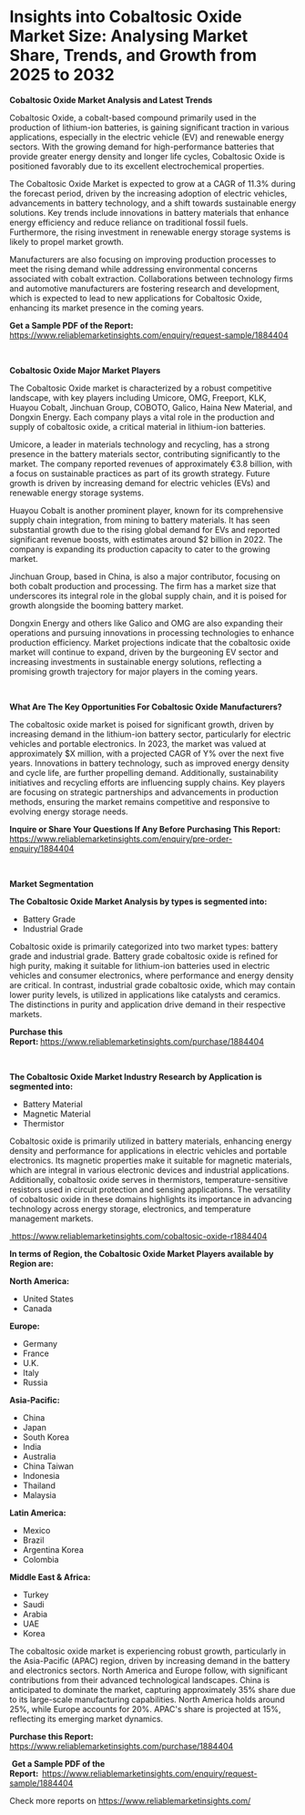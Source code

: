 <p><h1>Insights into Cobaltosic Oxide Market Size: Analysing Market Share, Trends, and Growth from 2025 to 2032</h1></p><p><strong>Cobaltosic Oxide Market Analysis and Latest Trends</strong></p>
<p><p>Cobaltosic Oxide, a cobalt-based compound primarily used in the production of lithium-ion batteries, is gaining significant traction in various applications, especially in the electric vehicle (EV) and renewable energy sectors. With the growing demand for high-performance batteries that provide greater energy density and longer life cycles, Cobaltosic Oxide is positioned favorably due to its excellent electrochemical properties.</p><p>The Cobaltosic Oxide Market is expected to grow at a CAGR of 11.3% during the forecast period, driven by the increasing adoption of electric vehicles, advancements in battery technology, and a shift towards sustainable energy solutions. Key trends include innovations in battery materials that enhance energy efficiency and reduce reliance on traditional fossil fuels. Furthermore, the rising investment in renewable energy storage systems is likely to propel market growth.</p><p>Manufacturers are also focusing on improving production processes to meet the rising demand while addressing environmental concerns associated with cobalt extraction. Collaborations between technology firms and automotive manufacturers are fostering research and development, which is expected to lead to new applications for Cobaltosic Oxide, enhancing its market presence in the coming years.</p></p>
<p><strong>Get a Sample PDF of the Report:&nbsp;</strong> <a href="https://www.reliablemarketinsights.com/enquiry/request-sample/1884404?utm_campaign=1937&utm_medium=2&utm_source=Github&utm_content=ia&utm_term=30012025&utm_id=cobaltosic-oxide">https://www.reliablemarketinsights.com/enquiry/request-sample/1884404</a></p>
<p>&nbsp;</p>
<p><strong>Cobaltosic Oxide Major Market Players</strong></p>
<p><p>The Cobaltosic Oxide market is characterized by a robust competitive landscape, with key players including Umicore, OMG, Freeport, KLK, Huayou Cobalt, Jinchuan Group, COBOTO, Galico, Haina New Material, and Dongxin Energy. Each company plays a vital role in the production and supply of cobaltosic oxide, a critical material in lithium-ion batteries.</p><p>Umicore, a leader in materials technology and recycling, has a strong presence in the battery materials sector, contributing significantly to the market. The company reported revenues of approximately €3.8 billion, with a focus on sustainable practices as part of its growth strategy. Future growth is driven by increasing demand for electric vehicles (EVs) and renewable energy storage systems.</p><p>Huayou Cobalt is another prominent player, known for its comprehensive supply chain integration, from mining to battery materials. It has seen substantial growth due to the rising global demand for EVs and reported significant revenue boosts, with estimates around $2 billion in 2022. The company is expanding its production capacity to cater to the growing market.</p><p>Jinchuan Group, based in China, is also a major contributor, focusing on both cobalt production and processing. The firm has a market size that underscores its integral role in the global supply chain, and it is poised for growth alongside the booming battery market.</p><p>Dongxin Energy and others like Galico and OMG are also expanding their operations and pursuing innovations in processing technologies to enhance production efficiency. Market projections indicate that the cobaltosic oxide market will continue to expand, driven by the burgeoning EV sector and increasing investments in sustainable energy solutions, reflecting a promising growth trajectory for major players in the coming years.</p></p>
<p>&nbsp;</p>
<p><strong>What Are The Key Opportunities For Cobaltosic Oxide Manufacturers?</strong></p>
<p><p>The cobaltosic oxide market is poised for significant growth, driven by increasing demand in the lithium-ion battery sector, particularly for electric vehicles and portable electronics. In 2023, the market was valued at approximately $X million, with a projected CAGR of Y% over the next five years. Innovations in battery technology, such as improved energy density and cycle life, are further propelling demand. Additionally, sustainability initiatives and recycling efforts are influencing supply chains. Key players are focusing on strategic partnerships and advancements in production methods, ensuring the market remains competitive and responsive to evolving energy storage needs.</p></p>
<p><strong>Inquire or Share Your Questions If Any Before Purchasing This Report:</strong> <a href="https://www.reliablemarketinsights.com/enquiry/pre-order-enquiry/1884404?utm_campaign=1937&utm_medium=2&utm_source=Github&utm_content=ia&utm_term=30012025&utm_id=cobaltosic-oxide">https://www.reliablemarketinsights.com/enquiry/pre-order-enquiry/1884404</a></p>
<p>&nbsp;</p>
<p><strong>Market Segmentation</strong></p>
<p><strong>The Cobaltosic Oxide Market Analysis by types is segmented into:</strong></p>
<p><ul><li>Battery Grade</li><li>Industrial Grade</li></ul></p>
<p><p>Cobaltosic oxide is primarily categorized into two market types: battery grade and industrial grade. Battery grade cobaltosic oxide is refined for high purity, making it suitable for lithium-ion batteries used in electric vehicles and consumer electronics, where performance and energy density are critical. In contrast, industrial grade cobaltosic oxide, which may contain lower purity levels, is utilized in applications like catalysts and ceramics. The distinctions in purity and application drive demand in their respective markets.</p></p>
<p><strong>Purchase this Report:&nbsp;</strong><a href="https://www.reliablemarketinsights.com/purchase/1884404?utm_campaign=1937&utm_medium=2&utm_source=Github&utm_content=ia&utm_term=30012025&utm_id=cobaltosic-oxide">https://www.reliablemarketinsights.com/purchase/1884404</a></p>
<p>&nbsp;</p>
<p><strong>The Cobaltosic Oxide Market Industry Research by Application is segmented into:</strong></p>
<p><ul><li>Battery Material</li><li>Magnetic Material</li><li>Thermistor</li></ul></p>
<p><p>Cobaltosic oxide is primarily utilized in battery materials, enhancing energy density and performance for applications in electric vehicles and portable electronics. Its magnetic properties make it suitable for magnetic materials, which are integral in various electronic devices and industrial applications. Additionally, cobaltosic oxide serves in thermistors, temperature-sensitive resistors used in circuit protection and sensing applications. The versatility of cobaltosic oxide in these domains highlights its importance in advancing technology across energy storage, electronics, and temperature management markets.</p></p>
<p><a href="https://www.reliablemarketinsights.com/cobaltosic-oxide-r1884404?utm_campaign=1937&utm_medium=2&utm_source=Github&utm_content=ia&utm_term=30012025&utm_id=cobaltosic-oxide">&nbsp;https://www.reliablemarketinsights.com/cobaltosic-oxide-r1884404</a></p>
<p><strong>In terms of Region, the Cobaltosic Oxide Market Players available by Region are:</strong></p>
<p>
    <p> <strong> North America: </strong>
        <ul>
            <li>United States</li>
            <li>Canada</li>
        </ul>
        </p> 
    <p> <strong> Europe: </strong>
        <ul>
            <li>Germany</li>
            <li>France</li>
            <li>U.K.</li>
            <li>Italy</li>
            <li>Russia</li>
        </ul>
        </p> 
    <p> <strong> Asia-Pacific: </strong>
        <ul>
            <li>China</li>
            <li>Japan</li>
            <li>South Korea</li>
            <li>India</li>
            <li>Australia</li>
            <li>China Taiwan</li>
            <li>Indonesia</li>
            <li>Thailand</li>
            <li>Malaysia</li>
        </ul>
        </p> 
    <p> <strong> Latin America: </strong>
        <ul>
            <li>Mexico</li>
            <li>Brazil</li>
            <li>Argentina Korea</li>
            <li>Colombia</li>
        </ul>
        </p> 
    <p> <strong> Middle East & Africa: </strong>
        <ul>
            <li>Turkey</li>
            <li>Saudi</li>
            <li>Arabia</li>
            <li>UAE</li>
            <li>Korea</li>
        </ul>
    </p>
    </p>
<p><p>The cobaltosic oxide market is experiencing robust growth, particularly in the Asia-Pacific (APAC) region, driven by increasing demand in the battery and electronics sectors. North America and Europe follow, with significant contributions from their advanced technological landscapes. China is anticipated to dominate the market, capturing approximately 35% share due to its large-scale manufacturing capabilities. North America holds around 25%, while Europe accounts for 20%. APAC's share is projected at 15%, reflecting its emerging market dynamics.</p></p>
<p><strong>Purchase this Report: </strong><a href="https://www.reliablemarketinsights.com/purchase/1884404?utm_campaign=1937&utm_medium=2&utm_source=Github&utm_content=ia&utm_term=30012025&utm_id=cobaltosic-oxide">https://www.reliablemarketinsights.com/purchase/1884404</a></p>
<p>&nbsp;<strong>Get a Sample PDF of the Report:&nbsp;&nbsp;</strong><a href="https://www.reliablemarketinsights.com/enquiry/request-sample/1884404?utm_campaign=1937&utm_medium=2&utm_source=Github&utm_content=ia&utm_term=30012025&utm_id=cobaltosic-oxide">https://www.reliablemarketinsights.com/enquiry/request-sample/1884404</a></p>
<p><strong></strong></p>
<p>Check more reports on <a href="https://www.reliablemarketinsights.com/?utm_campaign=1937&utm_medium=2&utm_source=Github&utm_content=ia&utm_term=30012025&utm_id=cobaltosic-oxide">https://www.reliablemarketinsights.com/</a></p>